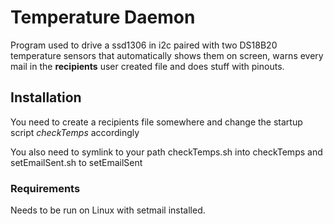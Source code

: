 # Temperature Daemon

Program used to drive a ssd1306 in i2c paired with two DS18B20 temperature sensors that automatically shows them on screen, warns every mail in the **recipients** user created file and does stuff with pinouts.

## Installation

You need to create a recipients file somewhere and change the startup script *checkTemps* accordingly

You also need to symlink to your path checkTemps.sh into checkTemps and setEmailSent.sh to setEmailSent

### Requirements

Needs to be run on Linux with setmail installed.


